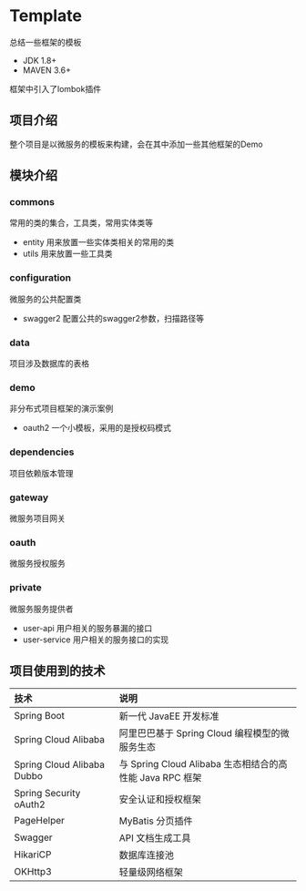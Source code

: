 # Template
总结一些框架的模板
+ JDK 1.8+
+ MAVEN 3.6+

框架中引入了lombok插件

## 项目介绍
整个项目是以微服务的模板来构建，会在其中添加一些其他框架的Demo

## 模块介绍
### commons 
常用的类的集合，工具类，常用实体类等
 + entity 用来放置一些实体类相关的常用的类
 + utils 用来放置一些工具类
### configuration 
微服务的公共配置类
+ swagger2 配置公共的swagger2参数，扫描路径等
###  data 
项目涉及数据库的表格
###  demo 
非分布式项目框架的演示案例
+ oauth2 一个小模板，采用的是授权码模式
### dependencies 
项目依赖版本管理
### gateway 
微服务项目网关
### oauth 
微服务授权服务
### private 
微服务服务提供者
+ user-api 用户相关的服务暴漏的接口
+ user-service 用户相关的服务接口的实现



## 项目使用到的技术
| 技术                       | 说明                                                     |
| :------------------------- | :------------------------------------------------------- |
| Spring Boot                | 新一代 JavaEE 开发标准                                   |
| Spring Cloud Alibaba       | 阿里巴巴基于 Spring Cloud 编程模型的微服务生态           |
| Spring Cloud Alibaba Dubbo | 与 Spring Cloud Alibaba 生态相结合的高性能 Java RPC 框架 |
| Spring Security oAuth2     | 安全认证和授权框架                                       |
| PageHelper                 | MyBatis 分页插件                                         |
| Swagger                    | API 文档生成工具                                         |
| HikariCP                   | 数据库连接池                                             |
| OKHttp3                    | 轻量级网络框架                                           |
